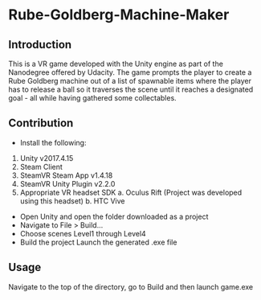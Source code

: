 # Rube-Goldberg-Machine-Maker
## Introduction
This is a VR game developed with the Unity engine as part of the Nanodegree offered by Udacity. The game prompts the player to create a Rube Goldberg machine out of a list of spawnable items where the player has to release a ball so it traverses the scene until it reaches a designated goal - all while having gathered some collectables.
## Contribution
* Install the following:
1. Unity v2017.4.15
2. Steam Client
3. SteamVR Steam App v1.4.18
4. SteamVR Unity Plugin v2.2.0
4. Appropriate VR headset SDK
  a. Oculus Rift (Project was developed using this headset)
  b. HTC Vive
* Open Unity and open the folder downloaded as a project
* Navigate to File > Build...
* Choose scenes Level1 through Level4
* Build the project
Launch the generated .exe file
## Usage
Navigate to the top of the directory, go to Build and then launch game.exe